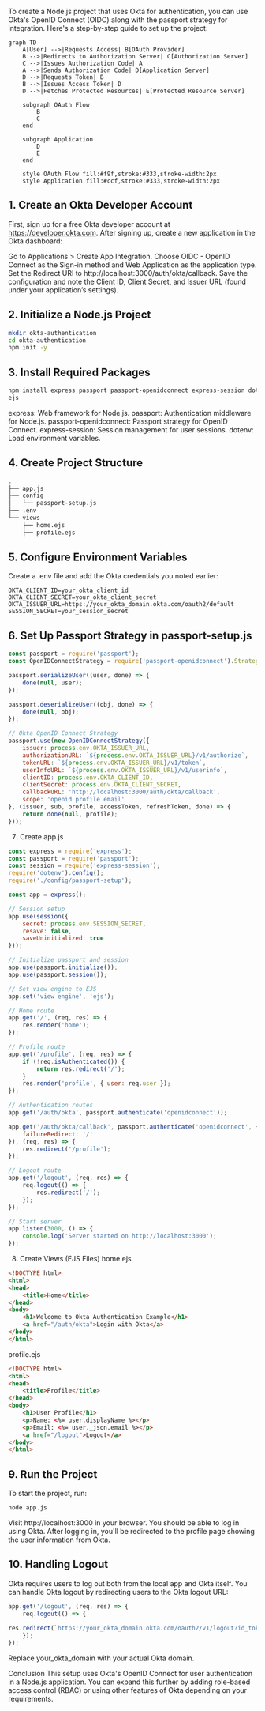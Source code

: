 To create a Node.js project that uses Okta for authentication, you can use 
Okta's OpenID Connect (OIDC) along with the passport strategy for 
integration. Here's a step-by-step guide to set up the project:

```mermaid
graph TD
    A[User] -->|Requests Access| B[OAuth Provider]
    B -->|Redirects to Authorization Server| C[Authorization Server]
    C -->|Issues Authorization Code| A
    A -->|Sends Authorization Code| D[Application Server]
    D -->|Requests Token| B
    B -->|Issues Access Token| D
    D -->|Fetches Protected Resources| E[Protected Resource Server]

    subgraph OAuth Flow
        B
        C
    end

    subgraph Application
        D
        E
    end

    style OAuth Flow fill:#f9f,stroke:#333,stroke-width:2px
    style Application fill:#ccf,stroke:#333,stroke-width:2px
```

## 1. Create an Okta Developer Account
First, sign up for a free Okta developer account at 
https://developer.okta.com. After signing up, create a new application in 
the Okta dashboard:

Go to Applications > Create App Integration.
Choose OIDC - OpenID Connect as the Sign-in method and Web Application as 
the application type.
Set the Redirect URI to http://localhost:3000/auth/okta/callback.
Save the configuration and note the Client ID, Client Secret, and Issuer 
URL (found under your application’s settings).

## 2. Initialize a Node.js Project
```bash
mkdir okta-authentication
cd okta-authentication
npm init -y
```

## 3. Install Required Packages
```bash
npm install express passport passport-openidconnect express-session dotenv 
ejs
```

express: Web framework for Node.js.
passport: Authentication middleware for Node.js.
passport-openidconnect: Passport strategy for OpenID Connect.
express-session: Session management for user sessions.
dotenv: Load environment variables.

## 4. Create Project Structure
```bash
.
├── app.js
├── config
│   └── passport-setup.js
├── .env
└── views
    ├── home.ejs
    ├── profile.ejs
```

## 5. Configure Environment Variables
Create a .env file and add the Okta credentials you noted earlier:

```.env
OKTA_CLIENT_ID=your_okta_client_id
OKTA_CLIENT_SECRET=your_okta_client_secret
OKTA_ISSUER_URL=https://your_okta_domain.okta.com/oauth2/default
SESSION_SECRET=your_session_secret
```

## 6. Set Up Passport Strategy in passport-setup.js
```javascript
const passport = require('passport');
const OpenIDConnectStrategy = require('passport-openidconnect').Strategy;

passport.serializeUser((user, done) => {
    done(null, user);
});

passport.deserializeUser((obj, done) => {
    done(null, obj);
});

// Okta OpenID Connect Strategy
passport.use(new OpenIDConnectStrategy({
    issuer: process.env.OKTA_ISSUER_URL,
    authorizationURL: `${process.env.OKTA_ISSUER_URL}/v1/authorize`,
    tokenURL: `${process.env.OKTA_ISSUER_URL}/v1/token`,
    userInfoURL: `${process.env.OKTA_ISSUER_URL}/v1/userinfo`,
    clientID: process.env.OKTA_CLIENT_ID,
    clientSecret: process.env.OKTA_CLIENT_SECRET,
    callbackURL: 'http://localhost:3000/auth/okta/callback',
    scope: 'openid profile email'
}, (issuer, sub, profile, accessToken, refreshToken, done) => {
    return done(null, profile);
}));
```

7. Create app.js

```javascript
const express = require('express');
const passport = require('passport');
const session = require('express-session');
require('dotenv').config();
require('./config/passport-setup');

const app = express();

// Session setup
app.use(session({
    secret: process.env.SESSION_SECRET,
    resave: false,
    saveUninitialized: true
}));

// Initialize passport and session
app.use(passport.initialize());
app.use(passport.session());

// Set view engine to EJS
app.set('view engine', 'ejs');

// Home route
app.get('/', (req, res) => {
    res.render('home');
});

// Profile route
app.get('/profile', (req, res) => {
    if (!req.isAuthenticated()) {
        return res.redirect('/');
    }
    res.render('profile', { user: req.user });
});

// Authentication routes
app.get('/auth/okta', passport.authenticate('openidconnect'));

app.get('/auth/okta/callback', passport.authenticate('openidconnect', {
    failureRedirect: '/'
}), (req, res) => {
    res.redirect('/profile');
});

// Logout route
app.get('/logout', (req, res) => {
    req.logout(() => {
        res.redirect('/');
    });
});

// Start server
app.listen(3000, () => {
    console.log('Server started on http://localhost:3000');
});
```

8. Create Views (EJS Files)
home.ejs

```html
<!DOCTYPE html>
<html>
<head>
    <title>Home</title>
</head>
<body>
    <h1>Welcome to Okta Authentication Example</h1>
    <a href="/auth/okta">Login with Okta</a>
</body>
</html>
```

profile.ejs

```html
<!DOCTYPE html>
<html>
<head>
    <title>Profile</title>
</head>
<body>
    <h1>User Profile</h1>
    <p>Name: <%= user.displayName %></p>
    <p>Email: <%= user._json.email %></p>
    <a href="/logout">Logout</a>
</body>
</html>
```

## 9. Run the Project
To start the project, run:

```bash
node app.js
```

Visit http://localhost:3000 in your browser. You should be able to log in 
using Okta. After logging in, you'll be redirected to the profile page 
showing the user information from Okta.

## 10. Handling Logout
Okta requires users to log out both from the local app and Okta itself. 
You can handle Okta logout by redirecting users to the Okta logout URL:

```javascript
app.get('/logout', (req, res) => {
    req.logout(() => {
        
res.redirect(`https://your_okta_domain.okta.com/oauth2/v1/logout?id_token_hint=${req.user.id_token}&post_logout_redirect_uri=http://localhost:3000`);
    });
});
```
Replace your_okta_domain with your actual Okta domain.

Conclusion
This setup uses Okta's OpenID Connect for user authentication in a Node.js 
application. You can expand this further by adding role-based access 
control (RBAC) or using other features of Okta depending on your 
requirements.


